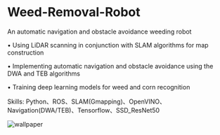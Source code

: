 # Weed-Removal-Robot
An automatic navigation and obstacle avoidance weeding robot

• Using LiDAR scanning in conjunction with SLAM algorithms for map construction

• Implementing automatic navigation and obstacle avoidance using the DWA and TEB algorithms

• Training deep learning models for weed and corn recognition

Skills: Python、ROS、SLAM(Gmapping)、OpenVINO、Navigation(DWA/TEB)、Tensorflow、SSD_ResNet50

![wallpaper](https://github.com/ytl0623/Weed-Removal-Robot/assets/55120101/7f69ef18-5b62-484b-84d3-4b8bef7ae697)
